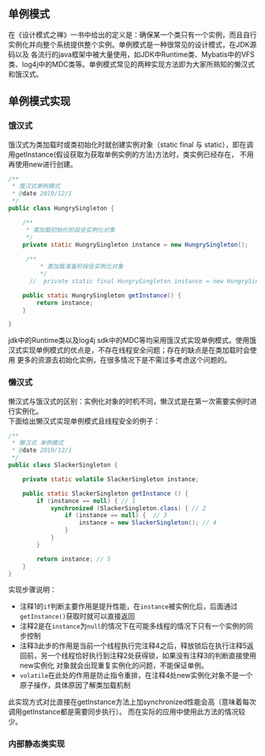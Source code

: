 

## 单例模式
在《设计模式之禅》一书中给出的定义是：确保某一个类只有一个实例，而且自行实例化并向整个系统提供整个实例。单例模式是一种很常见的设计模式，在JDK源码以及
各流行的java框架中被大量使用，如JDK中Runtime类、Mybatis中的VFS类、log4j中的MDC类等。单例模式常见的两种实现方法即为大家所熟知的懒汉式和饿汉式。

## 单例模式实现

### 饿汉式
饿汉式为类加载时或类初始化时就创建实例对象（static final 与 static），即在调用getInstance(假设获取为获取单例实例的方法)方法时，类实例已经存在，
不用再使用new进行创建。

```java
/**
 * 饿汉式单例模式
 * @date 2019/12/1
 */
public class HungrySingleton {

    /**
     * 类加载初始化阶段会实例化对象
     */
    private static HungrySingleton instance = new HungrySingleton();
    
     /**
         * 类加载准备阶段会实例化对象
         */
      //  private static final HungrySingleton instance = new HungrySingleton();

    public static HungrySingleton getInstance() {
        return instance;
    }

}
```
jdk中的Runtime类以及log4j sdk中的MDC等均采用饿汉式实现单例模式。使用饿汉式实现单例模式的优点是，不存在线程安全问题；存在的缺点是在类加载时会使用
更多的资源去初始化实例，在很多情况下是不需过多考虑这个问题的。

### 懒汉式
懒汉式与饿汉式的区别：实例化对象的时机不同，懒汉式是在第一次需要实例时进行实例化。  
下面给出懒汉式实现单例模式且线程安全的例子：  

```java
/**
 * 懒汉式 单例模式
 * @date 2019/12/1
 */
public class SlackerSingleton {

    private static volatile SlackerSingleton instance;

    public static SlackerSingleton getInstance () {
        if (instance == null) { // 1
            synchronized (SlackerSingleton.class) { // 2
                if (instance == null) {  // 3
                    instance = new SlackerSingleton(); // 4
                }
            }
        }

        return instance; // 5
    }
}
```

实现步骤说明：  
* 注释1的`if`判断主要作用是提升性能，在`instance`被实例化后，后面通过`getInstance()`获取时就可以直接返回
* 注释2是在`instance`为`null`的情况下在可能多线程的情况下只有一个实例的同步控制
* 注释3此步的作用是当前一个线程执行完注释4之后，释放锁后在执行注释5返回前，另一个线程恰好执行到注释2处获得锁，如果没有注释3的判断直接使用new实例化
对象就会出现重复实例化的问题，不能保证单例。
* `volatile`在此处的作用是防止指令重排，在注释4处new实例化对象不是一个原子操作，具体原因了解类加载机制

此实现方式对比直接在getInstance方法上加synchronized性能会高（意味着每次调用getInstance都是需要同步执行）。
而在实际的应用中使用此方法的情况较少。

### 内部静态类实现